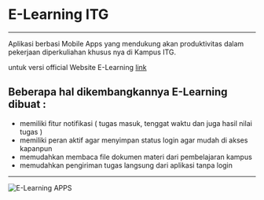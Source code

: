 # E-Learning ITG
------------------------
Aplikasi berbasi Mobile Apps yang mendukung akan produktivitas dalam pekerjaan diperkuliahan khusus nya di Kampus ITG.

untuk versi official Website E-Learning [link](https://elearning.itg.ac.id/dashboard)



## Beberapa hal dikembangkannya E-Learning dibuat :
- memiliki fitur notifikasi ( tugas masuk, tenggat waktu dan juga hasil nilai tugas )
- memiliki peran aktif agar menyimpan status login agar mudah di akses kapanpun
- memudahkan membaca file dokumen materi dari pembelajaran kampus
- memudahkan pengiriman tugas langsung dari aplikasi tanpa login

--------------------------
![E-Learning APPS](https://user-images.githubusercontent.com/80303709/200120186-58f368a5-452a-43f1-a1bc-c88d30474242.png)
